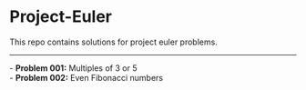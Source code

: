 # Project-Euler
This repo contains solutions for project euler problems.
<hr />
- <b>Problem 001:</b> Multiples of 3 or 5 <br>
- <b>Problem 002:</b> Even Fibonacci numbers<br>
